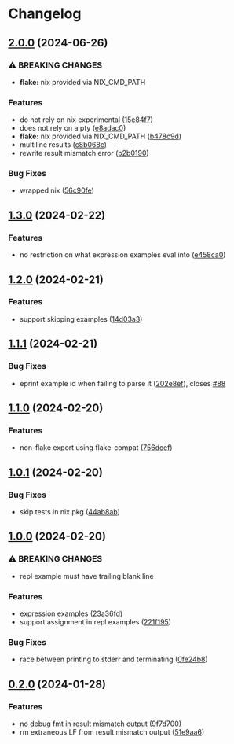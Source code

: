 # Changelog

## [2.0.0](https://github.com/mobusoperandi/eelco/compare/v1.3.0...v2.0.0) (2024-06-26)


### ⚠ BREAKING CHANGES

* **flake:** nix provided via NIX_CMD_PATH

### Features

* do not rely on nix experimental ([15e84f7](https://github.com/mobusoperandi/eelco/commit/15e84f7845ecdbacb91829d91cf651c2352af439))
* does not rely on a pty ([e8adac0](https://github.com/mobusoperandi/eelco/commit/e8adac09d8796eaed23afb71f5127d8cd3b1cdfb))
* **flake:** nix provided via NIX_CMD_PATH ([b478c9d](https://github.com/mobusoperandi/eelco/commit/b478c9db2ae22cbf52974b74ec268759023971fb))
* multiline results ([c8b068c](https://github.com/mobusoperandi/eelco/commit/c8b068c2c4b133580aed3cb74fca40d3837651e4))
* rewrite result mismatch error ([b2b0190](https://github.com/mobusoperandi/eelco/commit/b2b01907db72d61927226de2c8db0539009dd607))


### Bug Fixes

* wrapped nix ([56c90fe](https://github.com/mobusoperandi/eelco/commit/56c90fef8bca0f4bc3f0e530f789326643fc2fa7))

## [1.3.0](https://github.com/mobusoperandi/eelco/compare/v1.2.0...v1.3.0) (2024-02-22)


### Features

* no restriction on what expression examples eval into ([e458ca0](https://github.com/mobusoperandi/eelco/commit/e458ca0414feb2fd9d5c69c255cc7c39e21f5d6e))

## [1.2.0](https://github.com/mobusoperandi/eelco/compare/v1.1.1...v1.2.0) (2024-02-21)


### Features

* support skipping examples ([14d03a3](https://github.com/mobusoperandi/eelco/commit/14d03a34e6a4b81c642777d6549d9d46064c812c))

## [1.1.1](https://github.com/mobusoperandi/eelco/compare/v1.1.0...v1.1.1) (2024-02-21)


### Bug Fixes

* eprint example id when failing to parse it ([202e8ef](https://github.com/mobusoperandi/eelco/commit/202e8ef8ddd42556dfba326567579ba6d8067391)), closes [#88](https://github.com/mobusoperandi/eelco/issues/88)

## [1.1.0](https://github.com/mobusoperandi/eelco/compare/v1.0.1...v1.1.0) (2024-02-20)


### Features

* non-flake export using flake-compat ([756dcef](https://github.com/mobusoperandi/eelco/commit/756dcefc34ff3172f2d2666ef8ae3ce9d2f5bcfe))

## [1.0.1](https://github.com/mobusoperandi/eelco/compare/v1.0.0...v1.0.1) (2024-02-20)


### Bug Fixes

* skip tests in nix pkg ([44ab8ab](https://github.com/mobusoperandi/eelco/commit/44ab8abd675b1f3e1b5550f99a39b0aa74379f10))

## [1.0.0](https://github.com/mobusoperandi/eelco/compare/v0.2.0...v1.0.0) (2024-02-20)


### ⚠ BREAKING CHANGES

* repl example must have trailing blank line

### Features

* expression examples ([23a36fd](https://github.com/mobusoperandi/eelco/commit/23a36fd71059e15fd0f6526d8cc94a84b09468b2))
* support assignment in repl examples ([221f195](https://github.com/mobusoperandi/eelco/commit/221f195bad953d32966ff90431b81e503f06432f))


### Bug Fixes

* race between printing to stderr and terminating ([0fe24b8](https://github.com/mobusoperandi/eelco/commit/0fe24b8197bebbbb368db75a6fc4fb58b5f6f6c6))

## [0.2.0](https://github.com/mobusoperandi/eelco/compare/v0.1.0...v0.2.0) (2024-01-28)


### Features

* no debug fmt in result mismatch output ([9f7d700](https://github.com/mobusoperandi/eelco/commit/9f7d70018bf366e95d6c12dadba509ca507cfdfb))
* rm extraneous LF from result mismatch output ([51e9aa6](https://github.com/mobusoperandi/eelco/commit/51e9aa6296adf974d28e2bd6d14530d428d537bc))
